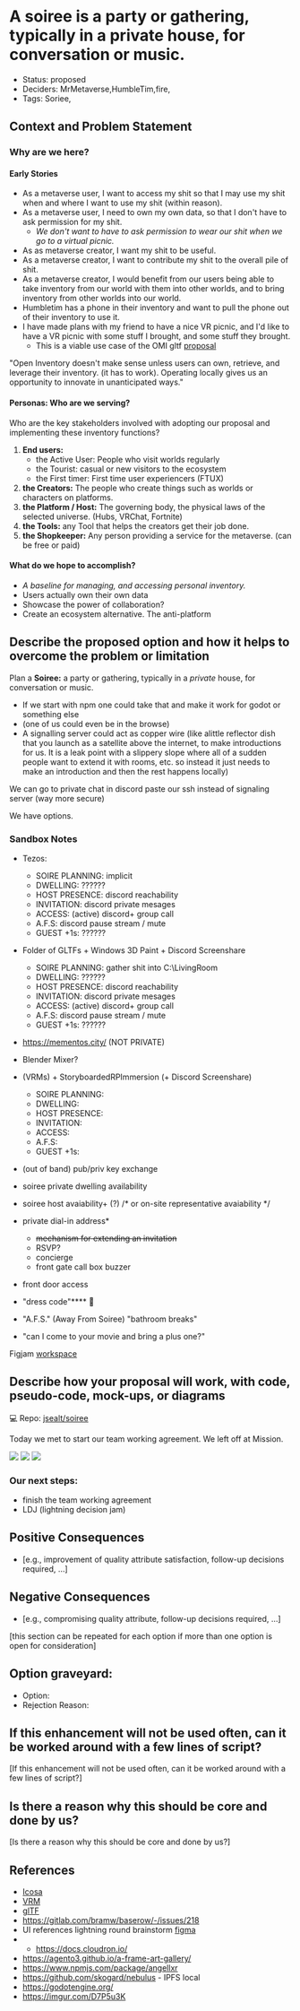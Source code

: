 # A soiree is a party or gathering, typically in a private house, for conversation or music.

- Status: proposed <!-- draft | rejected | accepted | deprecated | superseded by -->
- Deciders: MrMetaverse,HumbleTim,fire,
- Tags: Soriee,

## Context and Problem Statement

### Why are we here?
#### Early Stories 

- As a metaverse user, I want to access my shit so that I may use my shit when and where I want to use my shit (within reason). 
- As a metaverse user, I need to own my own data, so that I don't have to ask permission for my shit. 
    - _We don't want to have to ask permission to wear our shit when we go to a virtual picnic._ 
- As as metaverse creator, I want my shit to be useful. 
- As a metaverse creator, I want to contribute my shit to the overall pile of shit. 
- As a metaverse creator, I would benefit from our users being able to take inventory from our world with them into other worlds, and to bring inventory from other worlds into our world. 
- Humbletim has a phone in their inventory and want to pull the phone out of their inventory to use it. 
- I have made plans with my friend to have a nice VR picnic, and I'd like to have a VR picnic with some stuff I brought, and some stuff they brought. 
    - This is a viable use case of the OMI gltf [proposal](https://hackmd.io/@mrmetaverse/gltf-personas)

"Open Inventory doesn't make sense unless users can own, retrieve, and leverage their inventory. (it has to work). Operating locally gives us an opportunity to innovate in unanticipated ways."

#### Personas: Who are we serving? 
Who are the key stakeholders involved with adopting our proposal and implementing these inventory functions?

1.  **End users:**
    - the Active User: People who visit worlds regularly
    - the Tourist: casual or new visitors to the ecosystem 
    - the First timer: First time user experiencers (FTUX)
2.  **the Creators:** The people who create things such as worlds or characters on platforms. 
3.  **the Platform / Host:** The governing body, the physical laws of the selected universe. (Hubs, VRChat, Fortnite)
4.  **the Tools:** any Tool that helps the creators get their job done. 
5.  **the Shopkeeper:** Any person providing a service for the metaverse. (can be free or paid)

#### What do we hope to accomplish? 

- _A baseline for managing, and accessing personal inventory._
- Users actually own their own data 
- Showcase the power of collaboration? 
- Create an ecosystem  alternative. The anti-platform

## Describe the proposed option and how it helps to overcome the problem or limitation

Plan a **Soiree:** a party or gathering, typically in a *private* house, for conversation or music.

- If we start with npm one could take that and make it work for godot or something else 
- (one of us could even be in the browse)
- A signalling server could act as copper wire (like alittle reflector dish that you launch as a satellite above the internet, to make introductions for us. It is a leak point with a slippery slope where all of a sudden people want to extend it with rooms, etc. so instead it just needs to make an introduction and then the rest happens locally)

We can go to private chat in discord paste our ssh instead of signaling server (way more secure)

We have options.


### Sandbox Notes

- Tezos:
    - SOIRE PLANNING: implicit
    - DWELLING: ??????
    - HOST PRESENCE: discord reachability
    - INVITATION: discord private mesages
    - ACCESS: (active) discord+ group call
    - A.F.S: discord pause stream / mute
    - GUEST +1s: ??????
- Folder of GLTFs + Windows 3D Paint + Discord Screenshare
    - SOIRE PLANNING: gather shit into C:\LivingRoom
    - DWELLING: ??????
    - HOST PRESENCE: discord reachability
    - INVITATION: discord private mesages
    - ACCESS: (active) discord+ group call
    - A.F.S: discord pause stream / mute
    - GUEST +1s: ??????
- https://mementos.city/ (NOT PRIVATE)

- Blender Mixer?
- (VRMs) + StoryboardedRPImmersion (+ Discord Screenshare)
    - SOIRE PLANNING: 
    - DWELLING: 
    - HOST PRESENCE: 
    - INVITATION: 
    - ACCESS: 
    - A.F.S: 
    - GUEST +1s: 

- (out of band) pub/priv key exchange

- soiree private dwelling availability
- soiree host avaiability+ (?) /* or on-site representative avaiability  */
- private dial-in address*
    - ~~mechanism for extending an invitation~~
    - RSVP?
    - concierge 
    - front gate call box buzzer 
- front door access
- "dress code"**** :snake: 
- "A.F.S." (Away From Soiree) "bathroom breaks"
- "can I come to your movie and bring a plus one?"

Figjam [workspace](https://www.figma.com/file/pNrxyy5NLqv3Ycw0XKrbf5/soiree-spectrum?node-id=0%3A1)

## Describe how your proposal will work, with code, pseudo-code, mock-ups, or diagrams

:computer: Repo: [jsealt/soiree](https://github.com/jsealt/soiree)

Today we met to start our team working agreement. We left off at Mission. 

![](https://i.imgur.com/1ayph4V.png)
![](https://i.imgur.com/UlH6JHh.png)
![](https://www.figma.com/file/pNrxyy5NLqv3Ycw0XKrbf5/soiree-spectrum?node-id=4%3A10)

### Our next steps: 
- finish the team working agreement
- LDJ (lightning decision jam) 

## Positive Consequences <!-- optional -->

- [e.g., improvement of quality attribute satisfaction, follow-up decisions required, …]

## Negative Consequences <!-- optional -->

- [e.g., compromising quality attribute, follow-up decisions required, …]

[this section can be repeated for each option if more than one option is open for consideration]

## Option graveyard: <!-- same as above -->

- Option: <!-- [List the proposed options no longer open for consideration.] -->
- Rejection Reason: <!-- [List the reasons for the rejection: (the Bad traits)] -->

## If this enhancement will not be used often, can it be worked around with a few lines of script?

[If this enhancement will not be used often, can it be worked around with a few lines of script?]

## Is there a reason why this should be core and done by us?

[Is there a reason why this should be core and done by us?]

## References <!-- optional and numbers of links can vary -->

- [Icosa](https://github.com/icosa-gallery)
- [VRM](https://vrm-viewer.yukimochi.io/)
- [glTF](https://gltf-viewer.donmccurdy.com/)
- https://gitlab.com/bramw/baserow/-/issues/218
- UI references lightning round brainstorm [figma](https://www.figma.com/file/wzAGYK5pHCwUJXzzJXeHfE/openInventory)
- - https://docs.cloudron.io/
- https://agento3.github.io/a-frame-art-gallery/
- https://www.npmjs.com/package/angellxr
- https://github.com/skogard/nebulus - IPFS local
- https://godotengine.org/
- https://imgur.com/D7P5u3K
